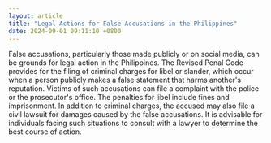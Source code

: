 ```yaml
---
layout: article
title: "Legal Actions for False Accusations in the Philippines"
date: 2024-09-01 09:11:10 +0800
---
```


<p>False accusations, particularly those made publicly or on social media, can be grounds for legal action in the Philippines. The Revised Penal Code provides for the filing of criminal charges for libel or slander, which occur when a person publicly makes a false statement that harms another's reputation. Victims of such accusations can file a complaint with the police or the prosecutor's office. The penalties for libel include fines and imprisonment. In addition to criminal charges, the accused may also file a civil lawsuit for damages caused by the false accusations. It is advisable for individuals facing such situations to consult with a lawyer to determine the best course of action.</p>